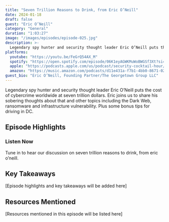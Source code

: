 ```yaml
---
title: "Seven Trillion Reasons to Drink, from Eric O’Neill"
date: 2024-01-18
draft: false
guest: "Eric O’Neill"
category: "General"
duration: "1:03:27"
image: "/images/episodes/episode-025.jpg"
description: >-
  Legendary spy hunter and security thought leader Eric O’Neill puts the cost of cybercrime worldwide at seven trillion dollars. Eric joins us to share his sobering thoughts about that and other topics including the Dark Web, ransomware and infrastructure vulnerability. Plus some bonus tips for driving in DC.
platforms:
  youtube: "https://youtu.be/FeGrQ54AX_M"
  spotify: "https://open.spotify.com/episode/06K1eyAGWKMuWoBWGSf3Xt?si=5b59d5fa60b9493d"
  apple: "https://podcasts.apple.com/us/podcast/security-cocktail-hour/id1679376200?i=1000642102750"
  amazon: "https://music.amazon.com/podcasts/d11e431a-f7b1-4bb0-8671-024afce9ade6/security-cocktail-hour"
guest_bio: "Eric O’Neill, Founding Partner/The Georgetown Group LLC"
---
```


Legendary spy hunter and security thought leader Eric O’Neill puts the cost of cybercrime worldwide at seven trillion dollars. Eric joins us to share his sobering thoughts about that and other topics including the Dark Web, ransomware and infrastructure vulnerability. Plus some bonus tips for driving in DC.

## Episode Highlights

### Listen Now

Tune in to hear our discussion on seven trillion reasons to drink, from eric o’neill.

## Key Takeaways

[Episode highlights and key takeaways will be added here]

## Resources Mentioned

[Resources mentioned in this episode will be listed here]




